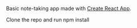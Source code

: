 Basic note-taking app made with  [Create React App](https://github.com/facebook/create-react-app).

Clone the repo and run npm install

